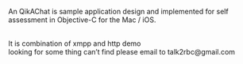 An QikAChat is sample application design and implemented for self assessment in Objective-C for the Mac / iOS.

<br/>
It is combination of xmpp and http demo
<br/>
looking for some thing can’t find please email to talk2rbc@gmail.com
<br/>
<br/>


